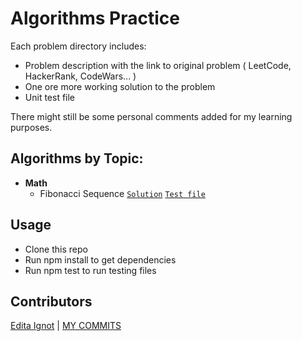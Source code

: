 # Algorithms Practice

Each problem directory includes:
-   Problem description with the link to original problem ( LeetCode, HackerRank, CodeWars... )
-   One ore more working solution to the problem
-   Unit test file

There might still be some personal comments added for my learning purposes. 

## Algorithms by Topic:
- **Math**
    * Fibonacci Sequence 
[`Solution`](https://github.com/edignot/algorithm-data-structure-practice/blob/master/src/fibonacci-sequence/fibonacci-sequence.js) 
[`Test file`](https://github.com/edignot/algorithm-data-structure-practice/blob/master/src/fibonacci-sequence/fibonacci-sequence.test.js)

## Usage
-   Clone this repo
-   Run npm install to get dependencies
-   Run npm test to run testing files

## Contributors
[Edita Ignot](https://github.com/edignot) | [MY COMMITS](https://github.com/edignot/algorithms/commits/master?author=edignot&branch=master)

